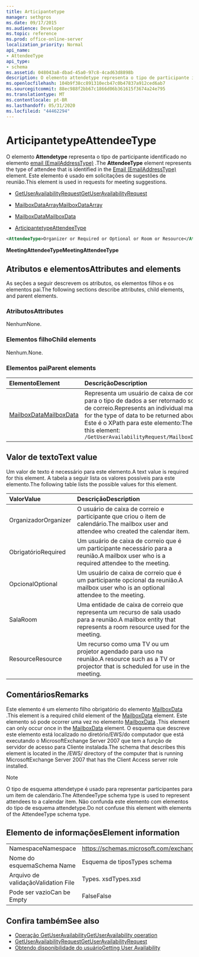 ```yaml
---
title: Articipantetype
manager: sethgros
ms.date: 09/17/2015
ms.audience: Developer
ms.topic: reference
ms.prod: office-online-server
localization_priority: Normal
api_name:
- AttendeeType
api_type:
- schema
ms.assetid: 048043a8-dbad-45a0-97c8-4cad63d8898b
description: O elemento attendetype representa o tipo de participante identificado no elemento email (EmailAddresstype). Este elemento é usado em solicitações de sugestões de reunião.
ms.openlocfilehash: 104b9f38cc891310ecb47c0b47837a912ced6ab7
ms.sourcegitcommit: 88ec988f2bb67c1866d06b361615f3674a24e795
ms.translationtype: MT
ms.contentlocale: pt-BR
ms.lasthandoff: 05/31/2020
ms.locfileid: "44462294"
---
```

# <a name="attendeetype"></a><span data-ttu-id="3f9b7-104">Articipantetype</span><span class="sxs-lookup"><span data-stu-id="3f9b7-104">AttendeeType</span></span>

<span data-ttu-id="3f9b7-105">O elemento **Attendetype** representa o tipo de participante identificado no elemento [email (EmailAddressType)](email-emailaddresstype.md) .</span><span class="sxs-lookup"><span data-stu-id="3f9b7-105">The **AttendeeType** element represents the type of attendee that is identified in the [Email (EmailAddressType)](email-emailaddresstype.md) element.</span></span> <span data-ttu-id="3f9b7-106">Este elemento é usado em solicitações de sugestões de reunião.</span><span class="sxs-lookup"><span data-stu-id="3f9b7-106">This element is used in requests for meeting suggestions.</span></span> 
  
- [<span data-ttu-id="3f9b7-107">GetUserAvailabilityRequest</span><span class="sxs-lookup"><span data-stu-id="3f9b7-107">GetUserAvailabilityRequest</span></span>](getuseravailabilityrequest.md)
  
- [<span data-ttu-id="3f9b7-108">MailboxDataArray</span><span class="sxs-lookup"><span data-stu-id="3f9b7-108">MailboxDataArray</span></span>](mailboxdataarray.md)
  
- [<span data-ttu-id="3f9b7-109">MailboxData</span><span class="sxs-lookup"><span data-stu-id="3f9b7-109">MailboxData</span></span>](mailboxdata.md)
  
- [<span data-ttu-id="3f9b7-110">Articipantetype</span><span class="sxs-lookup"><span data-stu-id="3f9b7-110">AttendeeType</span></span>](attendeetype.md)
  
```xml
<AttendeeType>Organizer or Required or Optional or Room or Resource</AttendeeType>
```

 <span data-ttu-id="3f9b7-111">**MeetingAttendeeType**</span><span class="sxs-lookup"><span data-stu-id="3f9b7-111">**MeetingAttendeeType**</span></span>
## <a name="attributes-and-elements"></a><span data-ttu-id="3f9b7-112">Atributos e elementos</span><span class="sxs-lookup"><span data-stu-id="3f9b7-112">Attributes and elements</span></span>

<span data-ttu-id="3f9b7-113">As seções a seguir descrevem os atributos, os elementos filhos e os elementos pai.</span><span class="sxs-lookup"><span data-stu-id="3f9b7-113">The following sections describe attributes, child elements, and parent elements.</span></span>
  
### <a name="attributes"></a><span data-ttu-id="3f9b7-114">Atributos</span><span class="sxs-lookup"><span data-stu-id="3f9b7-114">Attributes</span></span>

<span data-ttu-id="3f9b7-115">Nenhum</span><span class="sxs-lookup"><span data-stu-id="3f9b7-115">None.</span></span>
  
### <a name="child-elements"></a><span data-ttu-id="3f9b7-116">Elementos filho</span><span class="sxs-lookup"><span data-stu-id="3f9b7-116">Child elements</span></span>

<span data-ttu-id="3f9b7-117">Nenhum.</span><span class="sxs-lookup"><span data-stu-id="3f9b7-117">None.</span></span>
  
### <a name="parent-elements"></a><span data-ttu-id="3f9b7-118">Elementos pai</span><span class="sxs-lookup"><span data-stu-id="3f9b7-118">Parent elements</span></span>

|<span data-ttu-id="3f9b7-119">**Elemento**</span><span class="sxs-lookup"><span data-stu-id="3f9b7-119">**Element**</span></span>|<span data-ttu-id="3f9b7-120">**Descrição**</span><span class="sxs-lookup"><span data-stu-id="3f9b7-120">**Description**</span></span>|
|:-----|:-----|
|[<span data-ttu-id="3f9b7-121">MailboxData</span><span class="sxs-lookup"><span data-stu-id="3f9b7-121">MailboxData</span></span>](mailboxdata.md) <br/> |<span data-ttu-id="3f9b7-122">Representa um usuário de caixa de correio individual e opções para o tipo de dados a ser retornado sobre o usuário da caixa de correio.</span><span class="sxs-lookup"><span data-stu-id="3f9b7-122">Represents an individual mailbox user and options for the type of data to be returned about the mailbox user.</span></span>  <br/> <span data-ttu-id="3f9b7-123">Este é o XPath para este elemento:</span><span class="sxs-lookup"><span data-stu-id="3f9b7-123">The following is the XPath to this element:</span></span>  <br/>  `/GetUserAvailabilityRequest/MailboxDataArray[i]/MailboxData` <br/> |
   
## <a name="text-value"></a><span data-ttu-id="3f9b7-124">Valor de texto</span><span class="sxs-lookup"><span data-stu-id="3f9b7-124">Text value</span></span>

<span data-ttu-id="3f9b7-125">Um valor de texto é necessário para este elemento.</span><span class="sxs-lookup"><span data-stu-id="3f9b7-125">A text value is required for this element.</span></span> <span data-ttu-id="3f9b7-126">A tabela a seguir lista os valores possíveis para este elemento.</span><span class="sxs-lookup"><span data-stu-id="3f9b7-126">The following table lists the possible values for this element.</span></span>
  
|<span data-ttu-id="3f9b7-127">**Valor**</span><span class="sxs-lookup"><span data-stu-id="3f9b7-127">**Value**</span></span>|<span data-ttu-id="3f9b7-128">**Descrição**</span><span class="sxs-lookup"><span data-stu-id="3f9b7-128">**Description**</span></span>|
|:-----|:-----|
|<span data-ttu-id="3f9b7-129">Organizador</span><span class="sxs-lookup"><span data-stu-id="3f9b7-129">Organizer</span></span>  <br/> |<span data-ttu-id="3f9b7-130">O usuário de caixa de correio e participante que criou o item de calendário.</span><span class="sxs-lookup"><span data-stu-id="3f9b7-130">The mailbox user and attendee who created the calendar item.</span></span>  <br/> |
|<span data-ttu-id="3f9b7-131">Obrigatório</span><span class="sxs-lookup"><span data-stu-id="3f9b7-131">Required</span></span>  <br/> |<span data-ttu-id="3f9b7-132">Um usuário de caixa de correio que é um participante necessário para a reunião.</span><span class="sxs-lookup"><span data-stu-id="3f9b7-132">A mailbox user who is a required attendee to the meeting.</span></span>  <br/> |
|<span data-ttu-id="3f9b7-133">Opcional</span><span class="sxs-lookup"><span data-stu-id="3f9b7-133">Optional</span></span>  <br/> |<span data-ttu-id="3f9b7-134">Um usuário de caixa de correio que é um participante opcional da reunião.</span><span class="sxs-lookup"><span data-stu-id="3f9b7-134">A mailbox user who is an optional attendee to the meeting.</span></span>  <br/> |
|<span data-ttu-id="3f9b7-135">Sala</span><span class="sxs-lookup"><span data-stu-id="3f9b7-135">Room</span></span>  <br/> |<span data-ttu-id="3f9b7-136">Uma entidade de caixa de correio que representa um recurso de sala usado para a reunião.</span><span class="sxs-lookup"><span data-stu-id="3f9b7-136">A mailbox entity that represents a room resource used for the meeting.</span></span>  <br/> |
|<span data-ttu-id="3f9b7-137">Resource</span><span class="sxs-lookup"><span data-stu-id="3f9b7-137">Resource</span></span>  <br/> |<span data-ttu-id="3f9b7-138">Um recurso como uma TV ou um projetor agendado para uso na reunião.</span><span class="sxs-lookup"><span data-stu-id="3f9b7-138">A resource such as a TV or projector that is scheduled for use in the meeting.</span></span>  <br/> |
   
## <a name="remarks"></a><span data-ttu-id="3f9b7-139">Comentários</span><span class="sxs-lookup"><span data-stu-id="3f9b7-139">Remarks</span></span>

<span data-ttu-id="3f9b7-140">Este elemento é um elemento filho obrigatório do elemento [MailboxData](mailboxdata.md) .</span><span class="sxs-lookup"><span data-stu-id="3f9b7-140">This element is a required child element of the [MailboxData](mailboxdata.md) element.</span></span> <span data-ttu-id="3f9b7-141">Este elemento só pode ocorrer uma vez no elemento [MailboxData](mailboxdata.md) .</span><span class="sxs-lookup"><span data-stu-id="3f9b7-141">This element can only occur once in the [MailboxData](mailboxdata.md) element.</span></span> <span data-ttu-id="3f9b7-142">O esquema que descreve este elemento está localizado no diretório/EWS/do computador que está executando o MicrosoftExchange Server 2007 que tem a função de servidor de acesso para Cliente instalada.</span><span class="sxs-lookup"><span data-stu-id="3f9b7-142">The schema that describes this element is located in the /EWS/ directory of the computer that is running MicrosoftExchange Server 2007 that has the Client Access server role installed.</span></span> 
  
> [!NOTE]
> <span data-ttu-id="3f9b7-143">O tipo de esquema attendetype é usado para representar participantes para um item de calendário.</span><span class="sxs-lookup"><span data-stu-id="3f9b7-143">The AttendeeType schema type is used to represent attendees to a calendar item.</span></span> <span data-ttu-id="3f9b7-144">Não confunda este elemento com elementos do tipo de esquema attendetype.</span><span class="sxs-lookup"><span data-stu-id="3f9b7-144">Do not confuse this element with elements of the AttendeeType schema type.</span></span> 
  
## <a name="element-information"></a><span data-ttu-id="3f9b7-145">Elemento de informações</span><span class="sxs-lookup"><span data-stu-id="3f9b7-145">Element information</span></span>

|||
|:-----|:-----|
|<span data-ttu-id="3f9b7-146">Namespace</span><span class="sxs-lookup"><span data-stu-id="3f9b7-146">Namespace</span></span>  <br/> |https://schemas.microsoft.com/exchange/services/2006/types  <br/> |
|<span data-ttu-id="3f9b7-147">Nome do esquema</span><span class="sxs-lookup"><span data-stu-id="3f9b7-147">Schema Name</span></span>  <br/> |<span data-ttu-id="3f9b7-148">Esquema de tipos</span><span class="sxs-lookup"><span data-stu-id="3f9b7-148">Types schema</span></span>  <br/> |
|<span data-ttu-id="3f9b7-149">Arquivo de validação</span><span class="sxs-lookup"><span data-stu-id="3f9b7-149">Validation File</span></span>  <br/> |<span data-ttu-id="3f9b7-150">Types. xsd</span><span class="sxs-lookup"><span data-stu-id="3f9b7-150">Types.xsd</span></span>  <br/> |
|<span data-ttu-id="3f9b7-151">Pode ser vazio</span><span class="sxs-lookup"><span data-stu-id="3f9b7-151">Can be Empty</span></span>  <br/> |<span data-ttu-id="3f9b7-152">False</span><span class="sxs-lookup"><span data-stu-id="3f9b7-152">False</span></span>  <br/> |
   
## <a name="see-also"></a><span data-ttu-id="3f9b7-153">Confira também</span><span class="sxs-lookup"><span data-stu-id="3f9b7-153">See also</span></span>

- [<span data-ttu-id="3f9b7-154">Operação GetUserAvailability</span><span class="sxs-lookup"><span data-stu-id="3f9b7-154">GetUserAvailability operation</span></span>](getuseravailability-operation.md)
- [<span data-ttu-id="3f9b7-155">GetUserAvailabilityRequest</span><span class="sxs-lookup"><span data-stu-id="3f9b7-155">GetUserAvailabilityRequest</span></span>](getuseravailabilityrequest.md)
- [<span data-ttu-id="3f9b7-156">Obtendo disponibilidade do usuário</span><span class="sxs-lookup"><span data-stu-id="3f9b7-156">Getting User Availability</span></span>](https://msdn.microsoft.com/library/d4133fcb-9b0f-4e6b-aadf-a389da83516a%28Office.15%29.aspx)

